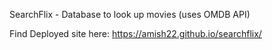SearchFlix - Database to look up movies (uses OMDB API)

Find Deployed site here: https://amish22.github.io/searchflix/

